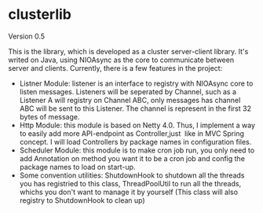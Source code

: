 # clusterlib
Version 0.5

This is the library, which is developed as a cluster server-client library. It's writed on Java, using NIOAsync as the core
to communicate between server and clients. Currently, there is a few features in the project:  
- Listner Module: listener is an interface to registry with NIOAsync core to listen messages. Listeners will be seperated by Channel, such as a Listener A will registry on Channel ABC, only messages has channel ABC will be sent to this Listener. The channel is represent in the first 32 bytes of message.
- Http Module: this module is based on Netty 4.0. Thus, I implement a way to easily add more API-endpoint as Controller,just   like in MVC Spring concept. I will load Controllers by package names in configuration files.
- Scheduler Module: this module is to make cron job run, you only need to add Annotation on method you want it to be a cron job and config the package names to load on start-up.
- Some convention utilities: ShutdownHook to shutdown all the threads you has registried to this class, ThreadPoolUtil to run all the threads, whichs you don't want to manage it by yourself (This class will also registry to ShutdownHook to clean up)

